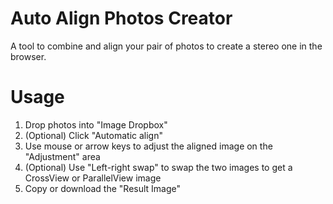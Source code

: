 Auto Align Photos Creator
======

A tool to combine and align your pair of photos to create a stereo one in the browser.

Usage
======

1. Drop photos into "Image Dropbox"
2. (Optional) Click "Automatic align"
3. Use mouse or arrow keys to adjust the aligned image on the "Adjustment" area
4. (Optional) Use "Left-right swap" to swap the two images to get a CrossView or ParallelView image
5. Copy or download the "Result Image"
